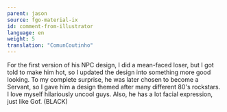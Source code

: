 ```yaml
---
parent: jason
source: fgo-material-ix
id: comment-from-illustrator
language: en
weight: 5
translation: "ComunCoutinho"
---
```


For the first version of his NPC design, I did a mean-faced loser, but I got told to make him hot, so I updated the design into something more good looking. To my complete surprise, he was later chosen to become a Servant, so I gave him a design themed after many different 80's rockstars. I love myself hilariously uncool guys. Also, he has a lot facial expression, just like Gof. (BLACK)
